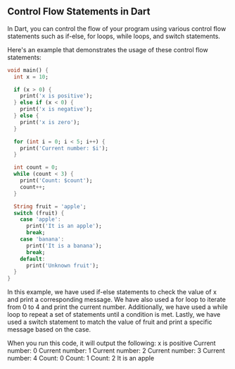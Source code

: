 ## Control Flow Statements in Dart

In Dart, you can control the flow of your program using various control flow statements such as if-else, for loops, while loops, and switch statements.

Here's an example that demonstrates the usage of these control flow statements:

```dart
void main() {
  int x = 10;

  if (x > 0) {
    print('x is positive');
  } else if (x < 0) {
    print('x is negative');
  } else {
    print('x is zero');
  }

  for (int i = 0; i < 5; i++) {
    print('Current number: $i');
  }

  int count = 0;
  while (count < 3) {
    print('Count: $count');
    count++;
  }

  String fruit = 'apple';
  switch (fruit) {
    case 'apple':
      print('It is an apple');
      break;
    case 'banana':
      print('It is a banana');
      break;
    default:
      print('Unknown fruit');
  }
}
```
In this example, we have used if-else statements to check the value of x and print a corresponding message. We have also used a for loop to iterate from 0 to 4 and print the current number. Additionally, we have used a while loop to repeat a set of statements until a condition is met. Lastly, we have used a switch statement to match the value of fruit and print a specific message based on the case.

When you run this code, it will output the following:
x is positive
Current number: 0
Current number: 1
Current number: 2
Current number: 3
Current number: 4
Count: 0
Count: 1
Count: 2
It is an apple